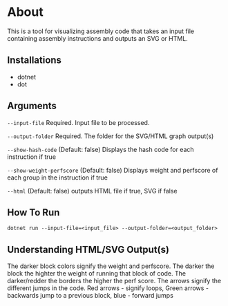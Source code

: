 

# About #
This is a tool for visualizing assembly code that takes an input file  containing assembly instructions and outputs an SVG or HTML.

## Installations ##
- dotnet
- dot

## Arguments ##
`--input-file`               Required. Input file to be processed.

`--output-folder`            Required. The folder for the SVG/HTML graph output(s)

`--show-hash-code`           (Default: false) Displays the hash code for each instruction if true

`--show-weight-perfscore`    (Default: false) Displays weight and perfscore of each group in the instruction if true

`--html`                     (Default: false) outputs HTML file if true, SVG if false

## How To Run ##
 `dotnet run --input-file=<input_file> --output-folder=<output_folder>`

## Understanding HTML/SVG Output(s) ##
The darker block colors signify the weight and perfscore. The darker the block the highter the weight of running that block of code. The darker/redder the borders the higher the perf score. The arrows signify the different jumps in the code. Red arrows - signify loops, Green arrows - backwards jump to a previous block, blue - forward jumps
